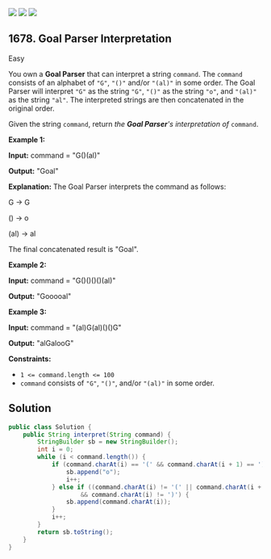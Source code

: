 [![](https://img.shields.io/github/stars/javadev/LeetCode-in-Java?label=Stars&style=flat-square)](https://github.com/javadev/LeetCode-in-Java)
[![](https://img.shields.io/github/forks/javadev/LeetCode-in-Java?label=Fork%20me%20on%20GitHub%20&style=flat-square)](https://github.com/javadev/LeetCode-in-Java/fork)
[![](https://img.shields.io/badge/-LeetCode%20in%20Kotlin-blue?style=flat-square)](https://github.com/javadev/LeetCode-in-Kotlin)

## 1678\. Goal Parser Interpretation

Easy

You own a **Goal Parser** that can interpret a string `command`. The `command` consists of an alphabet of `"G"`, `"()"` and/or `"(al)"` in some order. The Goal Parser will interpret `"G"` as the string `"G"`, `"()"` as the string `"o"`, and `"(al)"` as the string `"al"`. The interpreted strings are then concatenated in the original order.

Given the string `command`, return _the **Goal Parser**'s interpretation of_ `command`.

**Example 1:**

**Input:** command = "G()(al)"

**Output:** "Goal"

**Explanation:** The Goal Parser interprets the command as follows:

G -> G

() -> o

(al) -> al

The final concatenated result is "Goal".

**Example 2:**

**Input:** command = "G()()()()(al)"

**Output:** "Gooooal"

**Example 3:**

**Input:** command = "(al)G(al)()()G"

**Output:** "alGalooG"

**Constraints:**

*   `1 <= command.length <= 100`
*   `command` consists of `"G"`, `"()"`, and/or `"(al)"` in some order.

## Solution

```java
public class Solution {
    public String interpret(String command) {
        StringBuilder sb = new StringBuilder();
        int i = 0;
        while (i < command.length()) {
            if (command.charAt(i) == '(' && command.charAt(i + 1) == ')') {
                sb.append("o");
                i++;
            } else if ((command.charAt(i) != '(' || command.charAt(i + 1) == ')')
                    && command.charAt(i) != ')') {
                sb.append(command.charAt(i));
            }
            i++;
        }
        return sb.toString();
    }
}
```
